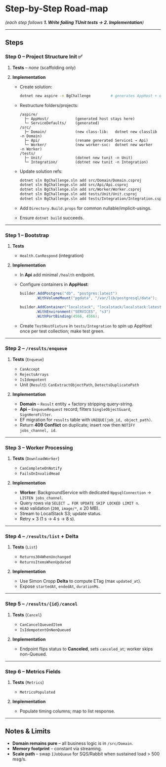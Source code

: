 # Step-by-Step Road-map

*(each step follows **1. Write failing TUnit tests → 2. Implementation**)*

---

## Steps

### **Step 0 – Project Structure Init** ✅

1. **Tests** – _none_ (scaffolding only)

2. **Implementation**  
   * Create solution:

     ```bash
     dotnet new aspire -n BgChallenge         # generates AppHost + defaults
     ```

   * Restructure folders/projects:

     ```text
     /aspire/
       ├─ AppHost/            (generated host stays here)
       └─ ServiceDefaults/    (generated)
     /src/
       ├─ Domain/             (new class-lib:   dotnet new classlib -n Domain)
       ├─ Api/                (rename generated Service1 → Api)
       └─ Worker/             (new worker-svc:  dotnet new worker    -n Worker)
     /tests/
       ├─ Unit/               (dotnet new tunit -n Unit)
       └─ Integration/        (dotnet new tunit -n Integration)
     ```

   * Update solution refs:  

     ```bash
     dotnet sln BgChallenge.sln add src/Domain/Domain.csproj
     dotnet sln BgChallenge.sln add src/Api/Api.csproj
     dotnet sln BgChallenge.sln add src/Worker/Worker.csproj
     dotnet sln BgChallenge.sln add tests/Unit/Unit.csproj
     dotnet sln BgChallenge.sln add tests/Integration/Integration.csproj
     ```

   * Add `Directory.Build.props` for common nullable/implicit-usin​​gs.  
   * Ensure `dotnet build` succeeds.

---

### **Step 1 – Bootstrap**

1. **Tests**  
   * `Health.CanRespond` (integration)

2. **Implementation**  
   * In **Api** add minimal `/health` endpoint.  
   * Configure containers in **AppHost**:

     ```csharp
     builder.AddPostgres("db", "postgres:latest")
            .WithVolumeMount("pgdata", "/var/lib/postgresql/data");

     builder.AddContainer("localstack", "localstack/localstack:latest")
            .WithEnvironment("SERVICES", "s3")
            .WithPortBinding(4566, 4566);
     ```

   * Create `TestHostFixture` in `tests/Integration` to spin up AppHost once per test collection; make test green.

---

### **Step 2 – `/results/enqueue`**

1. **Tests** (`Enqueue`)  
   * `CanAccept`  
   * `RejectsArrays`  
   * `IsIdempotent`  
   * Unit (`Result`): `CanExtractObjectPath`, `DetectsDuplicatePath`

2. **Implementation**  
   * **Domain** – `Result` entity + factory stripping query-string.  
   * **Api** – `EnqueueRequest` record; filters `SingleObjectGuard`, `SignHereFilter`.  
   * EF migration for `results` table with `UNIQUE(job_id, object_path)`.  
   * Return **409 Conflict** on duplicate; insert row then `NOTIFY jobs_channel, id`.

---

### **Step 3 – Worker Processing**

1. **Tests** (`DownloadWorker`)  
   * `CanCompleteOnNotify`  
   * `FailsOnInvalidHead`

2. **Implementation**  
   * **Worker**: BackgroundService with dedicated `NpgsqlConnection` → `LISTEN jobs_channel`.  
   * Query rows via `SELECT … FOR UPDATE SKIP LOCKED LIMIT n`.  
   * `HEAD` validation (`200`, `image/*`, ≤ 20 MB).  
   * Stream to LocalStack S3; update status.  
   * Retry × 3 (1 s → 4 s → 8 s).

---

### **Step 4 – `/results/list` + Delta**

1. **Tests** (`List`)  
   * `Returns304WhenUnchanged`  
   * `ReturnsItemsWhenUpdated`

2. **Implementation**  
   * Use Simon Cropp **Delta** to compute ETag (max `updated_at`).  
   * Expose `startedAt`, `endedAt`, `durationMs`.

---

### **Step 5 – `/results/{id}/cancel`**

1. **Tests** (`Cancel`)  
   * `CanCancelQueuedItem`  
   * `IsIdempotentOnNonQueued`

2. **Implementation**  
   * Endpoint flips status to **Canceled**, sets `canceled_at`; worker skips non-Queued.

---

### **Step 6 – Metrics Fields**

1. **Tests** (`Metrics`)  
   * `MetricsPopulated`

2. **Implementation**  
   * Populate timing columns; map to list response.

---

## Notes & Limits

* **Domain remains pure** – all business logic is in `/src/Domain`.  
* **Memory footprint** – constant via streaming.  
* **Scale path** – swap `IJobQueue` for SQS/Rabbit when sustained load > 500 msg/s.
